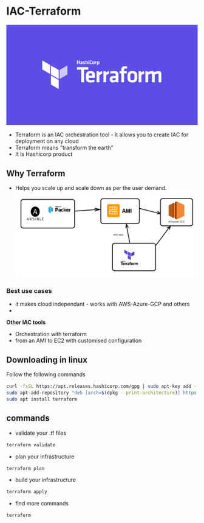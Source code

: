 # IAC-Terraform
![](img/terraform.png)
- Terraform is an IAC orchestration tool - it allows you to create IAC for deployment on any cloud
- Terraform means "transform the earth"
- It is Hashicorp product

## Why Terraform
- Helps you scale up and scale down as per the user demand.
![](img/terraformdiagram.png)

### Best use cases
- it makes cloud independant - works with AWS-Azure-GCP and others
- 
**Other IAC tools**
- Orchestration with terraform
- from an AMI to EC2 with customised configuration

## Downloading in linux
Follow the following commands
```bash
curl -fsSL https://apt.releases.hashicorp.com/gpg | sudo apt-key add -
sudo apt-add-repository "deb [arch=$(dpkg --print-architecture)] https://apt.releases.hashicorp.com $(lsb_release -cs) main"
sudo apt install terraform
```

## commands
- validate your .tf files
```bash
terraform validate
```
- plan your infrastructure
```bash
terraform plan
```
- build your infrastructure
```bash
terraform apply
```
- find more commands
```bash
terraform
```